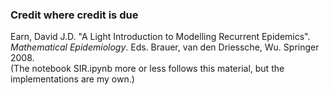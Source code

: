 ### Credit where credit is due

Earn, David J.D. "A Light Introduction to Modelling Recurrent Epidemics". *Mathematical Epidemiology*. Eds. Brauer, van den Driessche, Wu. Springer 2008.  
(The notebook SIR.ipynb more or less follows this material, but the implementations are my own.)
